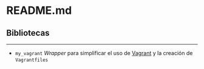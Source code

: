 # README.md ########


## Bibliotecas #####
--------------------


* `my_vagrant` _Wrapper_ para simplificar el uso de [Vagrant](http://vagrant.io) y la creación de `Vagrantfiles`
